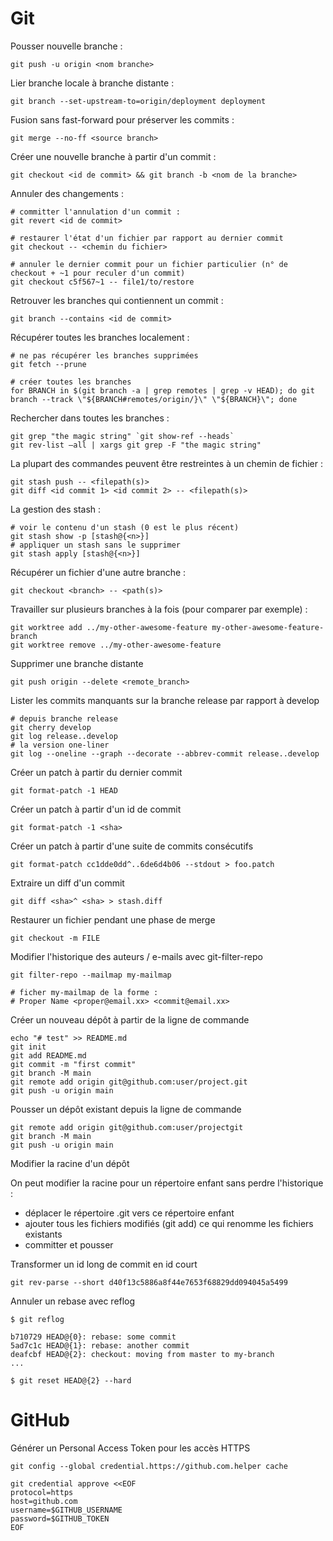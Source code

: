 <!-- title: Les commandes de Git -->

# Git

Pousser nouvelle branche :

    git push -u origin <nom branche>

Lier branche locale à branche distante :

    git branch --set-upstream-to=origin/deployment deployment

Fusion sans fast-forward pour préserver les commits :

    git merge --no-ff <source branch>

Créer une nouvelle branche à partir d'un commit :

    git checkout <id de commit> && git branch -b <nom de la branche>

Annuler des changements :

    # committer l'annulation d'un commit : 
    git revert <id de commit>

    # restaurer l'état d'un fichier par rapport au dernier commit 
    git checkout -- <chemin du fichier>

    # annuler le dernier commit pour un fichier particulier (n° de checkout + ~1 pour reculer d'un commit)
    git checkout c5f567~1 -- file1/to/restore

Retrouver les branches qui contiennent un commit :

    git branch --contains <id de commit>

Récupérer toutes les branches localement :

    # ne pas récupérer les branches supprimées
    git fetch --prune

    # créer toutes les branches
    for BRANCH in $(git branch -a | grep remotes | grep -v HEAD); do git branch --track \"${BRANCH#remotes/origin/}\" \"${BRANCH}\"; done

Rechercher dans toutes les branches :

    git grep "the magic string" `git show-ref --heads`
    git rev-list –all | xargs git grep -F "the magic string"

La plupart des commandes peuvent être restreintes à un chemin de fichier :

    git stash push -- <filepath(s)>
    git diff <id commit 1> <id commit 2> -- <filepath(s)>

La gestion des stash :

    # voir le contenu d'un stash (0 est le plus récent)
    git stash show -p [stash@{<n>}]
    # appliquer un stash sans le supprimer
    git stash apply [stash@{<n>}]

Récupérer un fichier d'une autre branche :

    git checkout <branch> -- <path(s)>

Travailler sur plusieurs branches à la fois (pour comparer par exemple) :

    git worktree add ../my-other-awesome-feature my-other-awesome-feature-branch
    git worktree remove ../my-other-awesome-feature

Supprimer une branche distante

    git push origin --delete <remote_branch>

Lister les commits manquants sur la branche release par rapport à develop

    # depuis branche release
    git cherry develop
    git log release..develop
    # la version one-liner
    git log --oneline --graph --decorate --abbrev-commit release..develop

Créer un patch à partir du dernier commit 

    git format-patch -1 HEAD

Créer un patch à partir d'un id de commit

    git format-patch -1 <sha>

Créer un patch à partir d'une suite de commits consécutifs

    git format-patch cc1dde0dd^..6de6d4b06 --stdout > foo.patch

Extraire un diff d'un commit 

    git diff <sha>^ <sha> > stash.diff

Restaurer un fichier pendant une phase de merge

    git checkout -m FILE

Modifier l'historique des auteurs / e-mails avec git-filter-repo

    git filter-repo --mailmap my-mailmap

    # ficher my-mailmap de la forme : 
    # Proper Name <proper@email.xx> <commit@email.xx>

Créer un nouveau dépôt à partir de la ligne de commande

    echo "# test" >> README.md
    git init
    git add README.md
    git commit -m "first commit"
    git branch -M main
    git remote add origin git@github.com:user/project.git
    git push -u origin main

Pousser un dépôt existant depuis la ligne de commande

    git remote add origin git@github.com:user/projectgit
    git branch -M main
    git push -u origin main

Modifier la racine d'un dépôt

On peut modifier la racine pour un répertoire enfant sans perdre l'historique :

- déplacer le répertoire .git vers ce répertoire enfant
- ajouter tous les fichiers modifiés (git add) ce qui renomme les fichiers existants
- committer et pousser

Transformer un id long de commit en id court

    git rev-parse --short d40f13c5886a8f44e7653f68829dd094045a5499

Annuler un rebase avec reflog

```
$ git reflog

b710729 HEAD@{0}: rebase: some commit
5ad7c1c HEAD@{1}: rebase: another commit
deafcbf HEAD@{2}: checkout: moving from master to my-branch
...

$ git reset HEAD@{2} --hard
```


# GitHub

Générer un Personal Access Token pour les accès HTTPS

    git config --global credential.https://github.com.helper cache

    git credential approve <<EOF
    protocol=https
    host=github.com
    username=$GITHUB_USERNAME
    password=$GITHUB_TOKEN
    EOF


